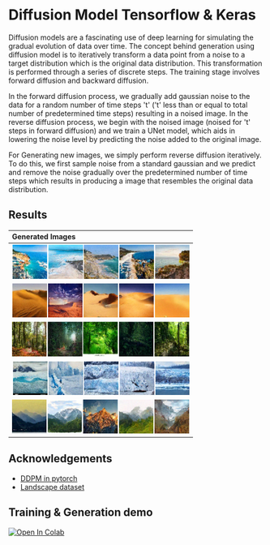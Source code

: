 # Diffusion Model Tensorflow & Keras

Diffusion models are a fascinating use of deep learning for simulating the gradual evolution of data over time. The concept behind generation using diffusion model is to iteratively transform a data point from a noise to a target distribution which is the original data distribution. This transformation is performed through a series of discrete steps. The training stage involves forward diffusion and backward diffusion.

In the forward diffusion process, we gradually add gaussian noise to the data for a random number of time steps 't' ('t' less than or equal to total number of predetermined time steps) resulting in a noised image. In the reverse diffusion process, we begin with the noised image (noised for 't' steps in forward diffusion) and we train a UNet model, which aids in lowering the noise level by predicting the noise added to the original image.

For Generating new images, we simply perform reverse diffusion iteratively. To do this, we first sample noise from a standard gaussian and we predict and remove the noise gradually over the predetermined number of time steps which results in producing a image that resembles the original data distribution.

## Results




| Generated Images |
| :-------- |
|  <img src="results/result1.png" width="350" > | 
| <img src="results/result2.png" width="350" > | 
|  <img src="results/result3.png" width="350" > | 
|  <img src="results/result4.png" width="350" > |
|  <img src="results/result5.png" width="350" > | 




## Acknowledgements

 - [DDPM in pytorch](https://github.com/dome272/Diffusion-Models-pytorch)
  - [Landscape dataset](https://www.kaggle.com/datasets/utkarshsaxenadn/landscape-recognition-image-dataset-12k-images)



## Training & Generation demo
[![Open In Colab](https://colab.research.google.com/assets/colab-badge.svg)](https://colab.research.google.com/drive/1Mm2sEstb9kn9fBBogU7raJR0GeyDliRK#scrollTo=Gr6P0P18m41V)








